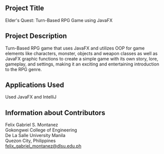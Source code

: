 ## Project Title ##
Elder's Quest: Turn-Based RPG Game using JavaFX<br/>


## Project Description ##
Turn-Based RPG game that uses JavaFX and utilizes OOP for game elements like characters, monster, objects and weapon classes as well as JavaFX graphic functions to create a simple game with its own story, lore, gameplay, and settings, making it an exciting and entertaining introduction to the RPG genre.

## Applications Used ##

Used JavaFX and IntelliJ<br/>

## Information about Contributors ##

Felix Gabriel S. Montanez<br/>
Gokongwei College of Engineering<br/>
De La Salle University Manila<br/>
Quezon City, Philippines<br/>
felix_gabriel_montanez@dlsu.edu.ph<br/>

